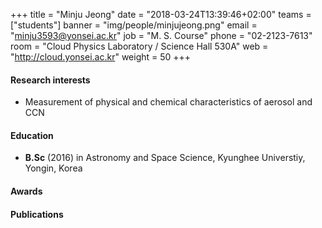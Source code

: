 +++
title = "Minju Jeong"
date = "2018-03-24T13:39:46+02:00"
teams = ["students"]
banner = "img/people/minjujeong.png"
email = "minju3593@yonsei.ac.kr"
job = "M. S. Course"
phone = "02-2123-7613"
room = "Cloud Physics Laboratory / Science Hall 530A"
web = "http://cloud.yonsei.ac.kr"
weight = 50
+++

#### Research interests
+ Measurement of physical and chemical characteristics of aerosol and CCN

#### Education
 + **B.Sc** (2016) in Astronomy and Space Science, Kyunghee Universtiy, Yongin, Korea

#### Awards

#### Publications
